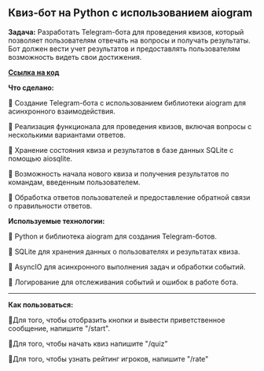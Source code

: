 Квиз-бот на Python с использованием aiogram
---

<strong>Задача:</strong> Разработать Telegram-бота для проведения квизов, который позволяет пользователям отвечать на вопросы и получать результаты. Бот должен вести учет результатов и предоставлять пользователям возможность видеть свои достижения.

<strong><a href="https://github.com/NeuroNecromant/logic-quiz-bot/tree/main/robot-bobot-main/robot-bobot" target="_blank">Ссылка на код</a></strong>

<strong>Что сделано:</strong>

🔸 Создание Telegram-бота с использованием библиотеки aiogram для асинхронного взаимодействия.

🔸 Реализация функционала для проведения квизов, включая вопросы с несколькими вариантами ответов.

🔸 Хранение состояния квиза и результатов в базе данных SQLite с помощью aiosqlite.

🔸 Возможность начала нового квиза и получения результатов по командам, введенным пользователем.

🔸 Обработка ответов пользователей и предоставление обратной связи о правильности ответов.

<strong>Используемые технологии:</strong>

🔸 Python и библиотека aiogram для создания Telegram-ботов.

🔸 SQLite для хранения данных о пользователях и результатах квиза.

🔸 AsyncIO для асинхронного выполнения задач и обработки событий.

🔸 Логирование для отслеживания событий и ошибок в работе бота.

---
<strong>Как пользоваться:</strong>

 🔻Для того, чтобы отобразить кнопки и вывести приветственное сообщение, напишите "/start".
 
 🔻Для того, чтобы начать квиз напишите "/quiz"
 
 🔻Для того, чтобы узнать рейтинг игроков, напишите "/rate"
